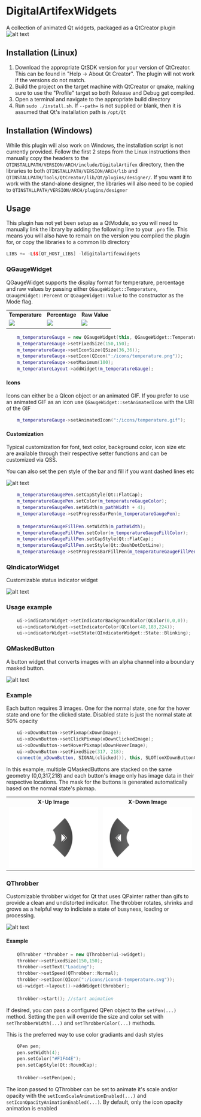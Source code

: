 # DigitalArtifexWidgets
A collection of animated Qt widgets, packaged as a QtCreator plugin
![alt text](https://github.com/DigitalArtifex/DigitalArtifexWidgets/blob/main/images/complete.png)

## Installation (Linux)
1) Download the appropriate QtSDK version for your version of QtCreator. This can be found in "Help -> About Qt Creator". The plugin will not work if the versions do not match.
2) Build the project on the target machine with QtCreator or qmake, making sure to use the "Profile" target so both Release and Debug get compiled.
3) Open a terminal and navigate to the appropriate build directory
4) Run `sudo ./install.sh`. If `--path=` is not supplied or blank, then it is assumed that Qt's installation path is `/opt/Qt`

## Installation (Windows)
While this plugin will also work on Windows, the installation script is not currently provided. Follow the first 2 steps from the Linux instructions then manually copy the headers to the `QTINSTALLPATH/VERSION/ARCH/include/DigitalArtifex` directory, then the libraries to both `QTINSTALLPATH/VERSION/ARCH/lib` and `QTINSTALLPATH/Tools/QtCreator/lib/Qt/plugins/designer/`. If you want it to work with the stand-alone designer, the libraries will also need to be copied to `QTINSTALLPATH/VERSION/ARCH/plugins/designer`

## Usage
This plugin has not yet been setup as a QtModule, so you will need to manually link the library by adding the following line to your `.pro` file. This means you will also have to remain on the version you compiled the plugin for, or copy the libraries to a common lib directory

``` C++
LIBS += -L$$[QT_HOST_LIBS] -ldigitalartifexwidgets
```

### QGaugeWidget

QGaugeWidget supports the display format for temperature, percentage and raw values by passing either `QGaugeWidget::Temperature`, `QGaugeWidget::Percent` or `QGaugeWidget::Value` to the constructor as the Mode flag.

<table>
<tr>
<th> Temperature </th>
<th> Percentage </th>
<th> Raw Value </th>
</tr>
<tr>
<td>
<img src="https://github.com/DigitalArtifex/QGaugeWidget/blob/main/images/screenshot.png" />
</td>
<td>
<img src="https://github.com/DigitalArtifex/QGaugeWidget/blob/main/images/percent.png" />
</td>
<td>
<img src="https://github.com/DigitalArtifex/QGaugeWidget/blob/main/images/value.png" />
</td>
</tr>
</table>

``` C++
    m_temperatureGauge = new QGaugeWidget(this, QGaugeWidget::Temperature);
    m_temperatureGauge->setFixedSize(150,150);
    m_temperatureGauge->setIconSize(QSize(36,36));
    m_temperatureGauge->setIcon(QIcon(":/icons/temperature.png"));
    m_temperatureGauge->setMaximum(100);
    m_temperatureLayout->addWidget(m_temperatureGauge);
```

#### Icons

Icons can either be a QIcon object or an animated GIF. If you prefer to use an animated GIF as an icon use `QGaugeWidget::setAnimatedIcon` with the URI of the GIF

``` C++
    m_temperatureGauge->setAnimatedIcon(":/icons/temperature.gif");
```

#### Customization

Typical customization for font, text color, background color, icon size etc are available through their respective setter functions and can be customized via QSS.

You can also set the pen style of the bar and fill if you want dashed lines etc

![alt text](https://github.com/DigitalArtifex/QGaugeWidget/blob/main/images/pen-style.png)

``` C++
    m_temperatureGaugePen.setCapStyle(Qt::FlatCap);
    m_temperatureGaugePen.setColor(m_temperatureGaugeColor);
    m_temperatureGaugePen.setWidth(m_pathWidth + 4);
    m_temperatureGauge->setProgressBarPen(m_temperatureGaugePen);

    m_temperatureGaugeFillPen.setWidth(m_pathWidth);
    m_temperatureGaugeFillPen.setColor(m_temperatureGaugeFillColor);
    m_temperatureGaugeFillPen.setCapStyle(Qt::FlatCap);
    m_temperatureGaugeFillPen.setStyle(Qt::DashDotDotLine);
    m_temperatureGauge->setProgressBarFillPen(m_temperatureGaugeFillPen);
```

### QIndicatorWidget
Customizable status indicator widget

![alt text](https://github.com/DigitalArtifex/DigitalArtifexWidgets/blob/main/images/qindicatorwidget.png)

### Usage example
``` C++
    ui->indicatorWidget->setIndicatorBackgroundColor(QColor(0,0,0));
    ui->indicatorWidget->setIndicatorColor(QColor(48,183,224));
    ui->indicatorWidget->setState(QIndicatorWidget::State::Blinking);
```
### QMaskedButton
A button widget that converts images with an alpha channel into a boundary masked button.

![alt text](https://github.com/DigitalArtifex/DigitalArtifexWidgets/blob/main/images/qmaskedbutton.png)

### Example
Each button requires 3 images. One for the normal state, one for the hover state and one for the clicked state. Disabled state is just the normal state at 50% opacity

``` C++
    ui->xDownButton->setPixmap(xDownImage);
    ui->xDownButton->setClickPixmap(xDownClickedImage);
    ui->xDownButton->setHoverPixmap(xDownHoverImage);
    ui->xDownButton->setFixedSize(317, 218);
    connect(m_xDownButton, SIGNAL(clicked()), this, SLOT(onXDownButtonClicked()));
```

In this example, multiple QMaskedButtons are stacked on the same geometry (0,0,317,218) and each button's image only has image data in their respective locations. The mask for the buttons is generated automatically based on the normal state's pixmap.
<table>
<tr>
<th> X-Up Image </th>
<th> X-Down Image </th>
</tr>
<tr>
<td>
<img src="https://github.com/DigitalArtifex/Flo/blob/main/images/ui/toolhead/x_up_control_image.png" />
</td>
<td>
<img src="https://github.com/DigitalArtifex/Flo/blob/main/images/ui/toolhead/x_down_control_image.png" />
</td>
</tr>
</table>

### QThrobber
Customizable throbber widget for Qt that uses QPainter rather than gifs to provide a clean and undistorted indicator. The throbber rotates, shrinks and grows as a helpful way to indiciate a state of busyness, loading or processing.

![alt text](https://github.com/DigitalArtifex/DigitalArtifexWidgets/blob/main/images/qthrobber.png)

#### Example
``` C++
    QThrobber *throbber = new QThrobber(ui->widget);
    throbber->setFixedSize(150,150);
    throbber->setText("Loading");
    throbber->setSpeed(QThrobber::Normal);
    throbber->setIcon(QIcon(":/icons/icons8-temperature.svg"));
    ui->widget->layout()->addWidget(throbber);

    throbber->start(); //start animation
```

If desired, you can pass a configured QPen object to the `setPen(...)` method. Setting the pen will override the size and color set with `setThrobberWidth(...)` and `setThrobberColor(...)` methods.

This is the preferred way to use color gradiants and dash styles
``` C++
    QPen pen;
    pen.setWidth(4);
    pen.setColor("#F1F44E");
    pen.setCapStyle(Qt::RoundCap);

    throbber->setPen(pen);
```

The icon passed to QThrobber can be set to animate it's scale and/or opacity with the `setIconScaleAnimationEnabled(...)` and `setIconOpacityAnimationEnabled(...)`. By default, only the icon opacity animation is enabled
